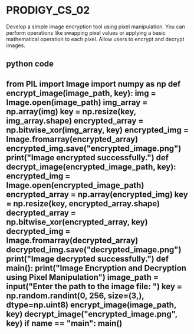 # PRODIGY_CS_02

Develop a simple image encryption tool using pixel manipulation. You can perform operations like swapping pixel values or applying a basic mathematical operation to each pixel. Allow users to encrypt and decrypt images.


python code
-------------------------------------
from PIL import Image
import numpy as np
def encrypt_image(image_path, key):
    img = Image.open(image_path)
    img_array = np.array(img)
    key = np.resize(key, img_array.shape)
    encrypted_array = np.bitwise_xor(img_array, key)
    encrypted_img = Image.fromarray(encrypted_array)
    encrypted_img.save("encrypted_image.png")
    print("Image encrypted successfully.")
def decrypt_image(encrypted_image_path, key):
    encrypted_img = Image.open(encrypted_image_path)
    encrypted_array = np.array(encrypted_img)
    key = np.resize(key, encrypted_array.shape)
    decrypted_array = np.bitwise_xor(encrypted_array, key)
    decrypted_img = Image.fromarray(decrypted_array)
    decrypted_img.save("decrypted_image.png")
    print("Image decrypted successfully.")
def main():
    print("Image Encryption and Decryption using Pixel Manipulation")
    image_path = input("Enter the path to the image file: ")
    key = np.random.randint(0, 256, size=(3,), dtype=np.uint8)
    encrypt_image(image_path, key)
    decrypt_image("encrypted_image.png", key)
if __name__ == "__main__":
    main()
-----------------------------------------------------------------------------------
